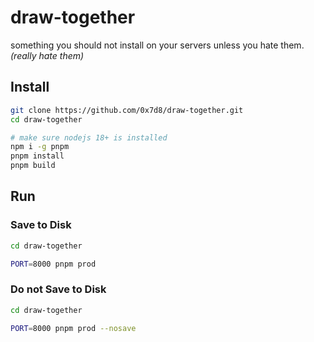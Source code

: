 # draw-together

something you should not install on your servers unless you hate them.
*(really hate them)*

## Install

```sh
git clone https://github.com/0x7d8/draw-together.git
cd draw-together

# make sure nodejs 18+ is installed
npm i -g pnpm
pnpm install
pnpm build
```

## Run

### Save to Disk

```sh
cd draw-together

PORT=8000 pnpm prod
```

### Do not Save to Disk

```sh
cd draw-together

PORT=8000 pnpm prod --nosave
```
